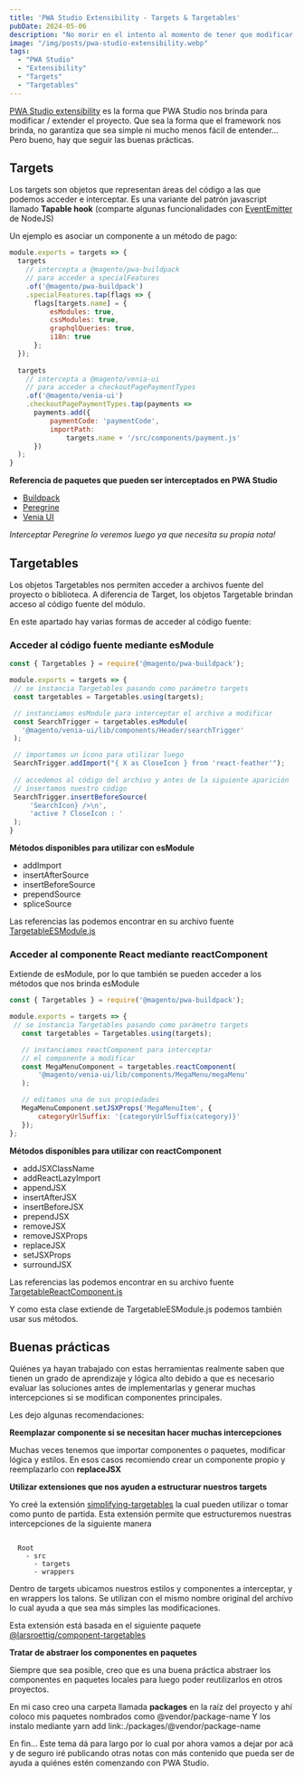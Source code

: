 ```yaml
---
title: 'PWA Studio Extensibility - Targets & Targetables'
pubDate: 2024-05-06
description: "No morir en el intento al momento de tener que modificar PWA Studio utilizando extensibility - targets y targetables"
image: "/img/posts/pwa-studio-extensibility.webp"
tags:
  - "PWA Studio"
  - "Extensibility"
  - "Targets"
  - "Targetables"
---
```


[PWA Studio extensibility](https://developer.adobe.com/commerce/pwa-studio/guides/general-concepts/extensibility/) es la forma que PWA Studio nos brinda para modificar / extender el proyecto. 
Que sea la forma que el framework nos brinda, no garantiza que sea simple ni mucho menos fácil de entender... 
Pero bueno, hay que seguir las buenas prácticas.

## Targets

Los targets son objetos que representan áreas del código a las que podemos acceder e interceptar.
Es una variante del patrón javascript llamado **Tapable hook** (comparte algunas funcionalidades con [EventEmitter](https://nodejs.org/api/events.html#events_class_eventemitter) de NodeJS)

Un ejemplo es asociar un componente a un método de pago:

```javascript
module.exports = targets => {
  targets
    // intercepta a @magento/pwa-buildpack 
    // para acceder a specialFeatures    
    .of('@magento/pwa-buildpack')
    .specialFeatures.tap(flags => {
      flags[targets.name] = {
          esModules: true,
          cssModules: true,
          graphqlQueries: true,
          i18n: true
      };
  });
  
  targets
    // intercepta a @magento/venia-ui 
    // para acceder a checkoutPagePaymentTypes
    .of('@magento/venia-ui')
    .checkoutPagePaymentTypes.tap(payments =>
      payments.add({
          paymentCode: 'paymentCode',
          importPath:
              targets.name + '/src/components/payment.js'
      })
  );
}
```

**Referencia de paquetes que pueden ser interceptados en PWA Studio**

- [Buildpack](https://developer.adobe.com/commerce/pwa-studio/api/buildpack/targets/)
- [Peregrine](https://developer.adobe.com/commerce/pwa-studio/api/peregrine/)
- [Venia UI](https://developer.adobe.com/commerce/pwa-studio/api/venia/targets/)

*Interceptar Peregrine lo veremos luego ya que necesita su propia nota!*

## Targetables

Los objetos Targetables nos permiten acceder a archivos fuente del proyecto o biblioteca. 
A diferencia de Target, los objetos Targetable brindan acceso al código fuente del módulo.

En este apartado hay varias formas de acceder al código fuente:

### Acceder al código fuente mediante esModule

 ```javascript
const { Targetables } = require('@magento/pwa-buildpack');

module.exports = targets => {
  // se instancia Targetables pasando como parámetro targets
  const targetables = Targetables.using(targets);

  // instanciamos esModule para interceptar el archivo a modificar
  const SearchTrigger = targetables.esModule(
    '@magento/venia-ui/lib/components/Header/searchTrigger'
  );

  // importamos un ícono para utilizar luego
  SearchTrigger.addImport("{ X as CloseIcon } from 'react-feather'");
  
  // accedemos al código del archivo y antes de la siguiente aparición
  // insertamos nuestro código
  SearchTrigger.insertBeforeSource(
      'SearchIcon} />\n',
      'active ? CloseIcon : '
  );
}
 ```

 **Métodos disponibles para utilizar con esModule**

- addImport
- insertAfterSource
- insertBeforeSource
- prependSource
- spliceSource

 Las referencias las podemos encontrar en su archivo fuente [TargetableESModule.js](https://github.com/magento/pwa-studio/blob/v14.0.0/packages/pwa-buildpack/lib/WebpackTools/targetables/TargetableESModule.js)


 ### Acceder al componente React mediante reactComponent

 Extiende de esModule, por lo que también se pueden acceder a los métodos que nos brinda esModule

 ```javascript
const { Targetables } = require('@magento/pwa-buildpack');

module.exports = targets => {
  // se instancia Targetables pasando como parámetro targets
    const targetables = Targetables.using(targets);

    // instanciamos reactComponent para interceptar
    // el componente a modificar
    const MegaMenuComponent = targetables.reactComponent(
        '@magento/venia-ui/lib/components/MegaMenu/megaMenu'
    );

    // editamos una de sus propiedades
    MegaMenuComponent.setJSXProps('MegaMenuItem', {
        categoryUrlSuffix: '{categoryUrlSuffix(category)}'
    });
};
 ```

 **Métodos disponibles para utilizar con reactComponent**

- addJSXClassName
- addReactLazyImport
- appendJSX
- insertAfterJSX
- insertBeforeJSX
- prependJSX
- removeJSX
- removeJSXProps
- replaceJSX
- setJSXProps
- surroundJSX

Las referencias las podemos encontrar en su archivo fuente [TargetableReactComponent.js](https://github.com/magento/pwa-studio/blob/v14.0.0/packages/pwa-buildpack/lib/WebpackTools/targetables/TargetableReactComponent.js)

Y como esta clase extiende de TargetableESModule.js podemos también usar sus métodos.

## Buenas prácticas

Quiénes ya hayan trabajado con estas herramientas realmente saben que tienen un grado de aprendizaje y lógica alto
debido a que es necesario evaluar las soluciones antes de implementarlas y generar muchas intercepciones si se modifican componentes
principales.

Les dejo algunas recomendaciones:

**Reemplazar componente si se necesitan hacer muchas intercepciones**

Muchas veces tenemos que importar componentes o paquetes, modificar lógica y estilos.
En esos casos recomiendo crear un componente propio y reemplazarlo con **replaceJSX**

**Utilizar extensiones que nos ayuden a estructurar nuestros targets**

Yo creé la extensión [simplifying-targetables](https://github.com/joseamietta/simplifying-targetables) la cual pueden utilizar o tomar como punto de partida.
Esta extensión permite que estructuremos nuestras intercepciones de la siguiente manera

```

  Root
    - src
      - targets
      - wrappers

```

Dentro de targets ubicamos nuestros estilos y componentes a interceptar, y en wrappers los talons. Se utilizan con el mismo nombre original del archivo lo cual ayuda a que sea más simples las modificaciones.

Esta extensión está basada en el siguiente paquete [@larsroettig/component-targetables](https://github.com/larsroettig/component-targetables)

**Tratar de abstraer los componentes en paquetes**

Siempre que sea posible, creo que es una buena práctica abstraer los componentes en paquetes locales para luego poder reutilizarlos en otros proyectos.

En mi caso creo una carpeta llamada **packages** en la raíz del proyecto y ahí coloco mis paquetes nombrados como @vendor/package-name
Y los instalo mediante yarn add link:./packages/@vendor/package-name

En fin... Este tema dá para largo por lo cual por ahora vamos a dejar por acá y de seguro iré publicando otras notas con más contenido que pueda ser de ayuda a quiénes estén comenzando con PWA Studio.